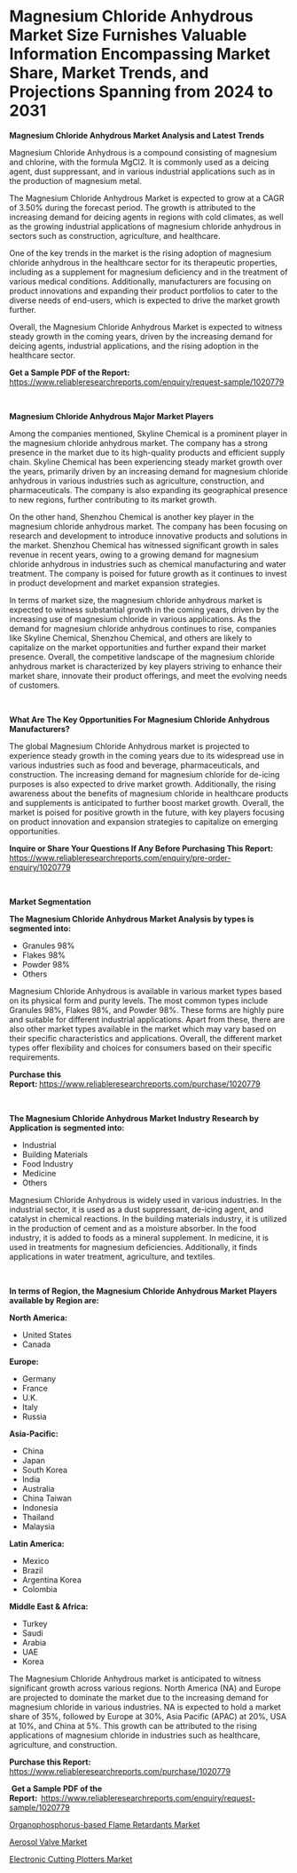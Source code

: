 <p><h1>Magnesium Chloride Anhydrous Market Size Furnishes Valuable Information Encompassing Market Share, Market Trends, and Projections Spanning from 2024 to 2031</h1></p><p><strong>Magnesium Chloride Anhydrous Market Analysis and Latest Trends</strong></p>
<p><p>Magnesium Chloride Anhydrous is a compound consisting of magnesium and chlorine, with the formula MgCl2. It is commonly used as a deicing agent, dust suppressant, and in various industrial applications such as in the production of magnesium metal.</p><p>The Magnesium Chloride Anhydrous Market is expected to grow at a CAGR of 3.50% during the forecast period. The growth is attributed to the increasing demand for deicing agents in regions with cold climates, as well as the growing industrial applications of magnesium chloride anhydrous in sectors such as construction, agriculture, and healthcare.</p><p>One of the key trends in the market is the rising adoption of magnesium chloride anhydrous in the healthcare sector for its therapeutic properties, including as a supplement for magnesium deficiency and in the treatment of various medical conditions. Additionally, manufacturers are focusing on product innovations and expanding their product portfolios to cater to the diverse needs of end-users, which is expected to drive the market growth further.</p><p>Overall, the Magnesium Chloride Anhydrous Market is expected to witness steady growth in the coming years, driven by the increasing demand for deicing agents, industrial applications, and the rising adoption in the healthcare sector.</p></p>
<p><strong>Get a Sample PDF of the Report:&nbsp;</strong> <a href="https://www.reliableresearchreports.com/enquiry/request-sample/1020779">https://www.reliableresearchreports.com/enquiry/request-sample/1020779</a></p>
<p>&nbsp;</p>
<p><strong>Magnesium Chloride Anhydrous Major Market Players</strong></p>
<p><p>Among the companies mentioned, Skyline Chemical is a prominent player in the magnesium chloride anhydrous market. The company has a strong presence in the market due to its high-quality products and efficient supply chain. Skyline Chemical has been experiencing steady market growth over the years, primarily driven by an increasing demand for magnesium chloride anhydrous in various industries such as agriculture, construction, and pharmaceuticals. The company is also expanding its geographical presence to new regions, further contributing to its market growth.</p><p>On the other hand, Shenzhou Chemical is another key player in the magnesium chloride anhydrous market. The company has been focusing on research and development to introduce innovative products and solutions in the market. Shenzhou Chemical has witnessed significant growth in sales revenue in recent years, owing to a growing demand for magnesium chloride anhydrous in industries such as chemical manufacturing and water treatment. The company is poised for future growth as it continues to invest in product development and market expansion strategies.</p><p>In terms of market size, the magnesium chloride anhydrous market is expected to witness substantial growth in the coming years, driven by the increasing use of magnesium chloride in various applications. As the demand for magnesium chloride anhydrous continues to rise, companies like Skyline Chemical, Shenzhou Chemical, and others are likely to capitalize on the market opportunities and further expand their market presence. Overall, the competitive landscape of the magnesium chloride anhydrous market is characterized by key players striving to enhance their market share, innovate their product offerings, and meet the evolving needs of customers.</p></p>
<p>&nbsp;</p>
<p><strong>What Are The Key Opportunities For Magnesium Chloride Anhydrous Manufacturers?</strong></p>
<p><p>The global Magnesium Chloride Anhydrous market is projected to experience steady growth in the coming years due to its widespread use in various industries such as food and beverage, pharmaceuticals, and construction. The increasing demand for magnesium chloride for de-icing purposes is also expected to drive market growth. Additionally, the rising awareness about the benefits of magnesium chloride in healthcare products and supplements is anticipated to further boost market growth. Overall, the market is poised for positive growth in the future, with key players focusing on product innovation and expansion strategies to capitalize on emerging opportunities.</p></p>
<p><strong>Inquire or Share Your Questions If Any Before Purchasing This Report:</strong> <a href="https://www.reliableresearchreports.com/enquiry/pre-order-enquiry/1020779">https://www.reliableresearchreports.com/enquiry/pre-order-enquiry/1020779</a></p>
<p>&nbsp;</p>
<p><strong>Market Segmentation</strong></p>
<p><strong>The Magnesium Chloride Anhydrous Market Analysis by types is segmented into:</strong></p>
<p><ul><li>Granules 98%</li><li>Flakes 98%</li><li>Powder 98%</li><li>Others</li></ul></p>
<p><p>Magnesium Chloride Anhydrous is available in various market types based on its physical form and purity levels. The most common types include Granules 98%, Flakes 98%, and Powder 98%. These forms are highly pure and suitable for different industrial applications. Apart from these, there are also other market types available in the market which may vary based on their specific characteristics and applications. Overall, the different market types offer flexibility and choices for consumers based on their specific requirements.</p></p>
<p><strong>Purchase this Report:&nbsp;</strong><a href="https://www.reliableresearchreports.com/purchase/1020779">https://www.reliableresearchreports.com/purchase/1020779</a></p>
<p>&nbsp;</p>
<p><strong>The Magnesium Chloride Anhydrous Market Industry Research by Application is segmented into:</strong></p>
<p><ul><li>Industrial</li><li>Building Materials</li><li>Food Industry</li><li>Medicine</li><li>Others</li></ul></p>
<p><p>Magnesium Chloride Anhydrous is widely used in various industries. In the industrial sector, it is used as a dust suppressant, de-icing agent, and catalyst in chemical reactions. In the building materials industry, it is utilized in the production of cement and as a moisture absorber. In the food industry, it is added to foods as a mineral supplement. In medicine, it is used in treatments for magnesium deficiencies. Additionally, it finds applications in water treatment, agriculture, and textiles.</p></p>
<p>&nbsp;</p>
<p><strong>In terms of Region, the Magnesium Chloride Anhydrous Market Players available by Region are:</strong></p>
<p>
    <p> <strong> North America: </strong>
        <ul>
            <li>United States</li>
            <li>Canada</li>
        </ul>
        </p> 
    <p> <strong> Europe: </strong>
        <ul>
            <li>Germany</li>
            <li>France</li>
            <li>U.K.</li>
            <li>Italy</li>
            <li>Russia</li>
        </ul>
        </p> 
    <p> <strong> Asia-Pacific: </strong>
        <ul>
            <li>China</li>
            <li>Japan</li>
            <li>South Korea</li>
            <li>India</li>
            <li>Australia</li>
            <li>China Taiwan</li>
            <li>Indonesia</li>
            <li>Thailand</li>
            <li>Malaysia</li>
        </ul>
        </p> 
    <p> <strong> Latin America: </strong>
        <ul>
            <li>Mexico</li>
            <li>Brazil</li>
            <li>Argentina Korea</li>
            <li>Colombia</li>
        </ul>
        </p> 
    <p> <strong> Middle East & Africa: </strong>
        <ul>
            <li>Turkey</li>
            <li>Saudi</li>
            <li>Arabia</li>
            <li>UAE</li>
            <li>Korea</li>
        </ul>
    </p>
    </p>
<p><p>The Magnesium Chloride Anhydrous market is anticipated to witness significant growth across various regions. North America (NA) and Europe are projected to dominate the market due to the increasing demand for magnesium chloride in various industries. NA is expected to hold a market share of 35%, followed by Europe at 30%, Asia Pacific (APAC) at 20%, USA at 10%, and China at 5%. This growth can be attributed to the rising applications of magnesium chloride in industries such as healthcare, agriculture, and construction.</p></p>
<p><strong>Purchase this Report: </strong><a href="https://www.reliableresearchreports.com/purchase/1020779">https://www.reliableresearchreports.com/purchase/1020779</a></p>
<p>&nbsp;<strong>Get a Sample PDF of the Report:&nbsp;&nbsp;</strong><a href="https://www.reliableresearchreports.com/enquiry/request-sample/1020779">https://www.reliableresearchreports.com/enquiry/request-sample/1020779</a></p>
<p><strong></strong></p>
<p><p><a href="https://view.publitas.com/reportprime-1/organophosphorus-based-flame-retardants-market-provides-a-comprehensive-analysis-including-a-macro-overview-of-the-market-as-well-as-micro-details-such-as-market-size-and-competitive-landscape/">Organophosphorus-based Flame Retardants Market</a></p><p><a href="https://github.com/ruddyyedelwadw/Market-Research-Report-List-1/blob/main/aerosol-valve-market.md">Aerosol Valve Market</a></p><p><a href="https://view.publitas.com/reportprime-1/electronic-cutting-plotters-market-size-and-examines-its-market-scope-with-a-primary-focus-on-growth-opportunities-and-forecasted-trends-spanning-from-2023-to-2030/">Electronic Cutting Plotters Market</a></p></p>